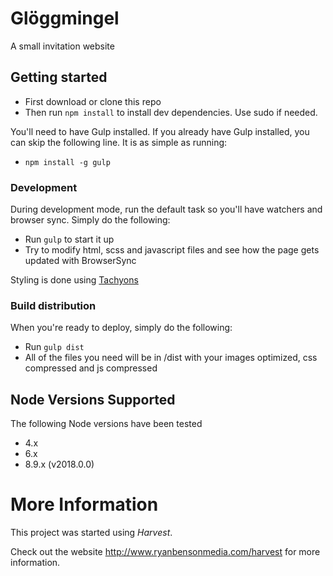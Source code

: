 Glöggmingel
==========================
A small invitation website

## Getting started

* First download or clone this repo
* Then run `npm install` to install dev dependencies. Use sudo if needed.

You'll need to have Gulp installed. If you already have Gulp installed, you can skip the following line. It is as simple as running:
* `npm install -g gulp`

### Development
During development mode, run the default task so you'll have watchers and browser sync. Simply do the following:
* Run `gulp` to start it up
* Try to modify html, scss and javascript files and see how the page gets updated with BrowserSync

Styling is done using [Tachyons](https://tachyons.io/)

### Build distribution
When you're ready to deploy, simply do the following:
* Run `gulp dist`
* All of the files you need will be in /dist with your images optimized, css compressed and js compressed

## Node Versions Supported
The following Node versions have been tested
* 4.x
* 6.x
* 8.9.x (v2018.0.0)

# More Information
This project was started using *Harvest*.

Check out the website http://www.ryanbensonmedia.com/harvest for more information.
